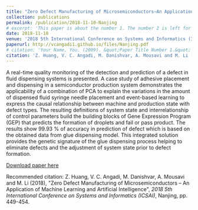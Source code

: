 ```yaml
---
title: "Zero Defect Manufacturing of Microsemiconductors–An Application of Machine Learning and Artificial Intelligence"
collection: publications
permalink: /publication/2018-11-10-Nanjing
# excerpt: 'This paper is about the number 1. The number 2 is left for future work.'
date: 2018-11-10
venue: '2018 5th International Conference on Systems and Informatics (ICSAI'
paperurl: http://vcangadi1.github.io/files/Nanjing.pdf
# citation: 'Your Name, You. (2009). &quot;Paper Title Number 1.&quot; <i>Journal 1</i>. 1(1).'
citation: 'Z. Huang, V. C. Angadi, M. Danishvar, A. Mousavi and M. Li (2018), &quot;Zero Defect Manufacturing of Microsemiconductors – An Application of Machine Learning and Artificial Intelligence&quot;, <i>2018 5th International Conference on Systems and Informatics (ICSAI)</i>, Nanjing, pp. 449-454.'
---
```

A real-time quality monitoring of the detection and prediction of a defect in fluid dispensing systems is presented. A case study of adhesive placement and dispensing in a semiconductor production system demonstrates the applicability of a combination of PCA to explain the variations in the amount of dispensed fluid syringe needle placement and event-based learning to express the causal relationship between machine and production state with defect types. The resulting definitions of system state and interrelationship of control parameters build the building blocks of Gene Expression Program (GEP) that predicts the formation of droplets and fail or pass product. The results show 99.93 % of accuracy in prediction of defect which is based on the obtained data from glue dispensing model. This integrated solution provides the genetic signature of the glue dispensing process helping to eliminate defects and the adjustment of system state prior to defect formation.

[Download paper here](http://vcangadi1.github.io/files/Nanjing.pdf)

Recommended citation: Z. Huang, V. C. Angadi, M. Danishvar, A. Mousavi and M. Li (2018), &quot;Zero Defect Manufacturing of Microsemiconductors – An Application of Machine Learning and Artificial Intelligence&quot;, <i>2018 5th International Conference on Systems and Informatics (ICSAI)</i>, Nanjing, pp. 449-454.
